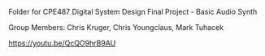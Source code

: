 Folder for CPE487 Digital System Design Final Project - Basic Audio Synth

Group Members: Chris Kruger, Chris Youngclaus, Mark Tuhacek


https://youtu.be/QcQO9hrB9AU

